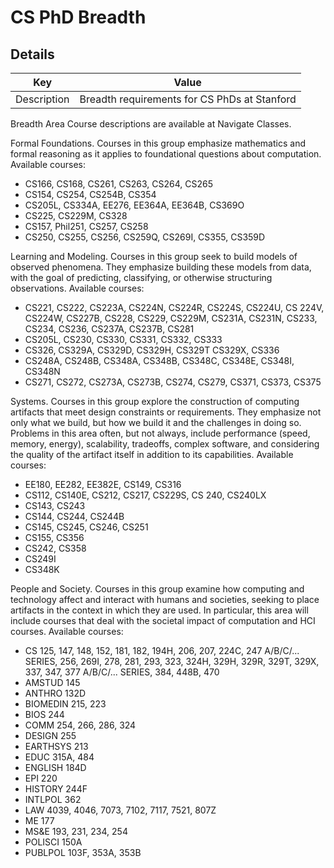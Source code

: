 # CS PhD Breadth
## Details 
|  Key | Value|
| ------------- | ------------- |
| Description | Breadth requirements for CS PhDs at Stanford |

Breadth Area
Course descriptions are available at Navigate Classes.

Formal Foundations. Courses in this group emphasize mathematics and formal reasoning as it applies to foundational questions about computation. Available courses:
- CS166, CS168, CS261, CS263, CS264, CS265
- CS154, CS254, CS254B, CS354
- CS205L, CS334A, EE276, EE364A, EE364B, CS369O
- CS225, CS229M, CS328
- CS157, Phil251, CS257, CS258
- CS250, CS255, CS256, CS259Q, CS269I, CS355, CS359D 

Learning and Modeling. Courses in this group seek to build models of observed phenomena. They emphasize building these models from data, with the goal of predicting, classifying, or otherwise structuring observations. Available courses:
- CS221, CS222, CS223A, CS224N, CS224R, CS224S, CS224U, CS 224V, CS224W, CS227B, CS228, CS229, CS229M, CS231A, CS231N, CS233, CS234, CS236, CS237A, CS237B, CS281
- CS205L, CS230, CS330, CS331, CS332, CS333
- CS326, CS329A, CS329D, CS329H, CS329T CS329X, CS336
- CS248A, CS248B, CS348A, CS348B, CS348C, CS348E, CS348I, CS348N
- CS271, CS272, CS273A, CS273B, CS274, CS279, CS371, CS373, CS375

Systems. Courses in this group explore the construction of computing artifacts that meet design constraints or requirements. They emphasize not only what we build, but how we build it and the challenges in doing so. Problems in this area often, but not always, include performance (speed, memory, energy), scalability, tradeoffs, complex software, and considering the quality of the artifact itself in addition to its capabilities. Available courses:
- EE180, EE282, EE382E, CS149, CS316
- CS112, CS140E, CS212, CS217, CS229S, CS 240, CS240LX
- CS143, CS243
- CS144, CS244, CS244B
- CS145, CS245, CS246, CS251
- CS155, CS356
- CS242, CS358
- CS249I
- CS348K

People and Society. Courses in this group examine how computing and technology affect and interact with humans and societies, seeking to place artifacts in the context in which they are used. In particular, this area will include courses that deal with the societal impact of computation and HCI courses. Available courses:
- CS 125, 147, 148, 152, 181, 182, 194H, 206, 207, 224C, 247 A/B/C/... SERIES, 256, 269I, 278, 281, 293, 323, 324H, 329H, 329R, 329T, 329X, 337, 347, 377 A/B/C/... SERIES, 384, 448B, 470
- AMSTUD 145
- ANTHRO 132D
- BIOMEDIN 215, 223
- BIOS 244
- COMM 254, 266, 286, 324 
- DESIGN 255
- EARTHSYS 213
- EDUC 315A, 484
- ENGLISH 184D
- EPI 220
- HISTORY 244F
- INTLPOL 362
- LAW 4039, 4046, 7073, 7102, 7117, 7521, 807Z
- ME 177
- MS&E 193, 231, 234, 254
- POLISCI 150A
- PUBLPOL 103F, 353A, 353B
